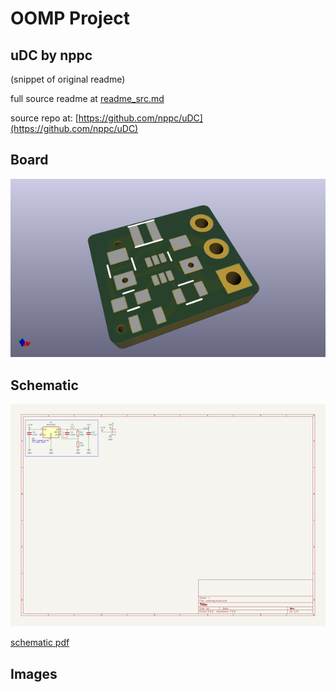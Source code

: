 # OOMP Project  
## uDC  by nppc  
  
(snippet of original readme)  
  
  
  full source readme at [readme_src.md](readme_src.md)  
  
source repo at: [https://github.com/nppc/uDC](https://github.com/nppc/uDC)  
## Board  
  
[![working_3d.png](working_3d_600.png)](working_3d.png)  
## Schematic  
  
[![working_schematic.png](working_schematic_600.png)](working_schematic.png)  
  
[schematic pdf](working_schematic.pdf)  
## Images  
